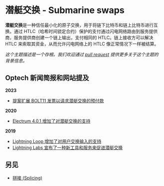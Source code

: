 # 潜艇交换 - Submarine swaps

**潜艇交换**是一种信任最小化的原子交换，用于将链下比特币和链上比特币进行互换。通过 HTLC（哈希时间锁定合约）保护的支付通过闪电网络路由到服务提供商，服务提供商创建一个链上输出，支付相同的 HTLC。链上接收方可以解决 HTLC 来索取其资金，从而允许闪电网络上的 HTLC 像正常情况下一样被结算。

_这个主题描述是一个存根。我们欢迎通过_ [_pull request_](https://github.com/bitcoinops/bitcoinops.github.io/edit/master/\_topics/en/submarine-swaps.md) _提供更多关于这个主题的背景信息。_

## Optech 新闻简报和网站提及

**2023**

* [提案扩展 BOLT11 发票以请求潜艇交换的预付款](https://bitcoinops.org/en/newsletters/2023/06/21/#submarine-swaps)

**2020**

* [Electrum 4.0.1 增加了对潜艇交换的支持](https://bitcoinops.org/en/newsletters/2020/07/22/#electrum-adds-lightning-network-and-psbt-support)

**2019**

* [Lightning Loop 增加了对用户交换输入的支持](https://bitcoinops.org/en/newsletters/2019/07/03/#lightning-loop-supports-user-loop-ins)
* [Lightning Labs 宣布了一种新工具和服务来促进潜艇交换](https://bitcoinops.org/en/newsletters/2019/03/26/#loop-announced)

## 另见

* [拼接 (Splicing)](https://bitcoinops.org/en/topics/splicing/)

